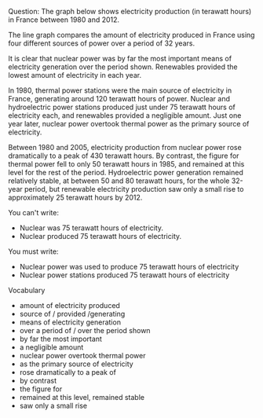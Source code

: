 Question: The graph below shows electricity production (in terawatt hours) in France between 1980 and 2012.

The line graph compares the amount of electricity produced in France using four different sources of power over a period of 32 years.

It is clear that nuclear power was by far the most important means of electricity generation over the period shown.
Renewables provided the lowest amount of electricity in each year.

In 1980, thermal power stations were the main source of electricity in France, generating around 120 terawatt hours of power.
Nuclear and hydroelectric power stations produced just under 75 terawatt hours of electricity each, and renewables provided a negligible amount.
Just one year later, nuclear power overtook thermal power as the primary source of electricity.

Between 1980 and 2005, electricity production from nuclear power rose dramatically to a peak of 430 terawatt hours.
By contrast, the figure for thermal power fell to only 50 terawatt hours in 1985, and remained at this level for the rest of the period.
Hydroelectric power generation remained relatively stable, at between 50 and 80 terawatt hours, for the whole 32-year period, but renewable electricity production saw only a small rise to approximately 25 terawatt hours by 2012.

You can't write:
- Nuclear was 75 terawatt hours of electricity.
- Nuclear produced 75 terawatt hours of electricity.

You must write:
- Nuclear power was used to produce 75 terawatt hours of electricity
- Nuclear power stations produced 75 terawatt hours of electricity

Vocabulary
- amount of electricity produced
- source of / provided /generating
- means of electricity generation
- over a period of / over the period shown
- by far the most important
- a negligible amount
- nuclear power overtook thermal power
- as the primary source of electricity
- rose dramatically to a peak of
- by contrast
- the figure for
- remained at this level, remained stable
- saw only a small rise
